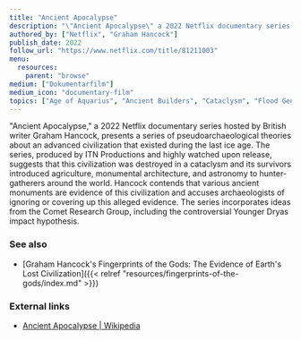 ```yaml
---
title: "Ancient Apocalypse"
description: "\"Ancient Apocalypse\" a 2022 Netflix documentary series hosted by British writer Graham Hancock, presents a series of pseudoarchaeological theories about an advanced civilization that existed during the last ice age. The series, produced by ITN Productions and highly watched upon release, suggests that this civilization was destroyed in a cataclysm and its survivors introduced agriculture, monumental architecture, and astronomy to hunter-gatherers around the world. Hancock contends that various ancient monuments are evidence of this civilization and accuses archaeologists of ignoring or covering up this alleged evidence. The series incorporates ideas from the Comet Research Group, including the controversial Younger Dryas impact hypothesis."
authored_by: ["Netflix", "Graham Hancock"]
publish_date: 2022
follow_url: "https://www.netflix.com/title/81211003"
menu:
  resources:
    parent: "browse"
medium: ["Dokumentarfilm"]
medium_icon: "documentary-film"
topics: ["Age of Aquarius", "Ancient Builders", "Cataclysm", "Flood Geology", "Precession", "Pyramids", "The Tradition"]
---
```


"Ancient Apocalypse," a 2022 Netflix documentary series hosted by British writer Graham Hancock, presents a series of pseudoarchaeological theories about an advanced civilization that existed during the last ice age. The series, produced by ITN Productions and highly watched upon release, suggests that this civilization was destroyed in a cataclysm and its survivors introduced agriculture, monumental architecture, and astronomy to hunter-gatherers around the world. Hancock contends that various ancient monuments are evidence of this civilization and accuses archaeologists of ignoring or covering up this alleged evidence. The series incorporates ideas from the Comet Research Group, including the controversial Younger Dryas impact hypothesis.

### See also

- [Graham Hancock\'s Fingerprints of the Gods\: The Evidence of Earth\'s Lost Civilization]({{< relref "resources/fingerprints-of-the-gods/index.md" >}})

### External links

- [Ancient Apocalypse | Wikipedia](https://en.wikipedia.org/wiki/Ancient_Apocalypse)
